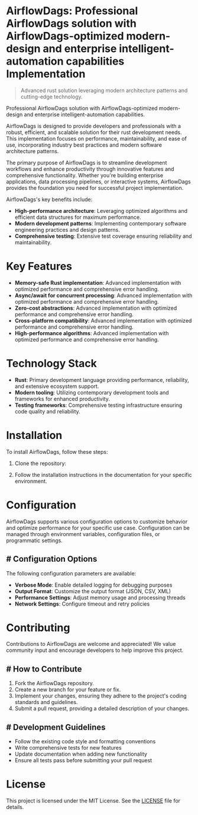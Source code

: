 <!-- fallback_AirflowDags_20250807030824_21840 -->

# AirflowDags: Professional AirflowDags solution with AirflowDags-optimized modern-design and enterprise intelligent-automation capabilities Implementation
> Advanced rust solution leveraging modern architecture patterns and cutting-edge technology.

Professional AirflowDags solution with AirflowDags-optimized modern-design and enterprise intelligent-automation capabilities.

AirflowDags is designed to provide developers and professionals with a robust, efficient, and scalable solution for their rust development needs. This implementation focuses on performance, maintainability, and ease of use, incorporating industry best practices and modern software architecture patterns.

The primary purpose of AirflowDags is to streamline development workflows and enhance productivity through innovative features and comprehensive functionality. Whether you're building enterprise applications, data processing pipelines, or interactive systems, AirflowDags provides the foundation you need for successful project implementation.

AirflowDags's key benefits include:

* **High-performance architecture**: Leveraging optimized algorithms and efficient data structures for maximum performance.
* **Modern development patterns**: Implementing contemporary software engineering practices and design patterns.
* **Comprehensive testing**: Extensive test coverage ensuring reliability and maintainability.

# Key Features

* **Memory-safe Rust implementation**: Advanced implementation with optimized performance and comprehensive error handling.
* **Async/await for concurrent processing**: Advanced implementation with optimized performance and comprehensive error handling.
* **Zero-cost abstractions**: Advanced implementation with optimized performance and comprehensive error handling.
* **Cross-platform compatibility**: Advanced implementation with optimized performance and comprehensive error handling.
* **High-performance algorithms**: Advanced implementation with optimized performance and comprehensive error handling.

# Technology Stack

* **Rust**: Primary development language providing performance, reliability, and extensive ecosystem support.
* **Modern tooling**: Utilizing contemporary development tools and frameworks for enhanced productivity.
* **Testing frameworks**: Comprehensive testing infrastructure ensuring code quality and reliability.

# Installation

To install AirflowDags, follow these steps:

1. Clone the repository:


2. Follow the installation instructions in the documentation for your specific environment.

# Configuration

AirflowDags supports various configuration options to customize behavior and optimize performance for your specific use case. Configuration can be managed through environment variables, configuration files, or programmatic settings.

## # Configuration Options

The following configuration parameters are available:

* **Verbose Mode**: Enable detailed logging for debugging purposes
* **Output Format**: Customize the output format (JSON, CSV, XML)
* **Performance Settings**: Adjust memory usage and processing threads
* **Network Settings**: Configure timeout and retry policies

# Contributing

Contributions to AirflowDags are welcome and appreciated! We value community input and encourage developers to help improve this project.

## # How to Contribute

1. Fork the AirflowDags repository.
2. Create a new branch for your feature or fix.
3. Implement your changes, ensuring they adhere to the project's coding standards and guidelines.
4. Submit a pull request, providing a detailed description of your changes.

## # Development Guidelines

* Follow the existing code style and formatting conventions
* Write comprehensive tests for new features
* Update documentation when adding new functionality
* Ensure all tests pass before submitting your pull request

# License

This project is licensed under the MIT License. See the [LICENSE](https://github.com/sandibrrm/AirflowDags/blob/main/LICENSE) file for details.
